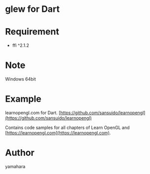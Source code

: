 glew for Dart
====

# Requirement

* ffi ^2.1.2

# Note

Windows 64bit

# Example

learnopengl.com for Dart. [https://github.com/sansuido/learnopengl](https://github.com/sansuido/learnopengl)

Contains code samples for all chapters of Learn OpenGL and [https://learnopengl.com](https://learnopengl.com). 


# Author

yamahara
